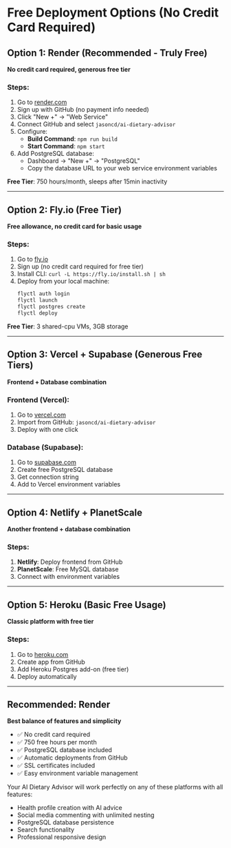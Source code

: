 # Free Deployment Options (No Credit Card Required)

## Option 1: Render (Recommended - Truly Free)

**No credit card required, generous free tier**

### Steps:
1. Go to [render.com](https://render.com)
2. Sign up with GitHub (no payment info needed)
3. Click "New +" → "Web Service"
4. Connect GitHub and select `jasoncd/ai-dietary-advisor`
5. Configure:
   - **Build Command**: `npm run build`
   - **Start Command**: `npm start`
6. Add PostgreSQL database:
   - Dashboard → "New +" → "PostgreSQL"
   - Copy the database URL to your web service environment variables

**Free Tier**: 750 hours/month, sleeps after 15min inactivity

---

## Option 2: Fly.io (Free Tier)

**Free allowance, no credit card for basic usage**

### Steps:
1. Go to [fly.io](https://fly.io)
2. Sign up (no credit card required for free tier)
3. Install CLI: `curl -L https://fly.io/install.sh | sh`
4. Deploy from your local machine:
   ```bash
   flyctl auth login
   flyctl launch
   flyctl postgres create
   flyctl deploy
   ```

**Free Tier**: 3 shared-cpu VMs, 3GB storage

---

## Option 3: Vercel + Supabase (Generous Free Tiers)

**Frontend + Database combination**

### Frontend (Vercel):
1. Go to [vercel.com](https://vercel.com)
2. Import from GitHub: `jasoncd/ai-dietary-advisor`
3. Deploy with one click

### Database (Supabase):
1. Go to [supabase.com](https://supabase.com)
2. Create free PostgreSQL database
3. Get connection string
4. Add to Vercel environment variables

---

## Option 4: Netlify + PlanetScale

**Another frontend + database combination**

### Steps:
1. **Netlify**: Deploy frontend from GitHub
2. **PlanetScale**: Free MySQL database
3. Connect with environment variables

---

## Option 5: Heroku (Basic Free Usage)

**Classic platform with free tier**

### Steps:
1. Go to [heroku.com](https://heroku.com)
2. Create app from GitHub
3. Add Heroku Postgres add-on (free tier)
4. Deploy automatically

---

## Recommended: Render

**Best balance of features and simplicity**

- ✅ No credit card required
- ✅ 750 free hours per month
- ✅ PostgreSQL database included
- ✅ Automatic deployments from GitHub
- ✅ SSL certificates included
- ✅ Easy environment variable management

Your AI Dietary Advisor will work perfectly on any of these platforms with all features:
- Health profile creation with AI advice
- Social media commenting with unlimited nesting
- PostgreSQL database persistence
- Search functionality
- Professional responsive design